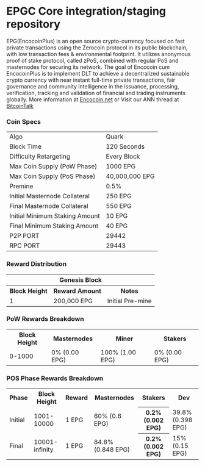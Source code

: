 EPGC Core integration/staging repository
=====================================
EPG(EncocoinPlus) is an open source crypto-currency focused on fast private transactions using the Zerocoin protocol in its public blockchain, with low transaction fees & environmental footprint.  It utilizes anonymous proof of stake protocol, called zPoS, combined with regular PoS and masternodes for securing its network. 
The goal of Encocoin cum EncocoinPlus is to implement DLT to achieve a decentralized sustainable crypto currency with near instant full-time private transactions, fair governance and community intelligence in the issuance, processing, verification, tracking and validation of financial and trading instruments globally.
More information at [Encocoin.net](http://encocoin.net) or Visit our ANN thread at [BitcoinTalk](http://www.bitcointalk.org/index.php?topic=1262920)

### Coin Specs
<table>
<tr><td>Algo</td><td>Quark</td></tr>
<tr><td>Block Time</td><td>120 Seconds</td></tr>
<tr><td>Difficulty Retargeting</td><td>Every Block</td></tr>
<tr><td>Max Coin Supply (PoW Phase)</td><td>1000 EPG</td></tr>
<tr><td>Max Coin Supply (PoS Phase)</td><td>40,000,000 EPG</td></tr>
<tr><td>Premine</td><td>0.5%</td></tr>
<tr><td>Initial Masternode Collateral</td><td>250 EPG</td></tr>
<tr><td>Final Masternode Collateral</td><td>550 EPG</td></tr>
<tr><td>Initial Minimum Staking Amount</td><td>10 EPG</td></tr>
<tr><td>Final Minimum Staking Amount</td><td>40 EPG</td></tr>
<tr><td>P2P PORT</td><td>29442</td></tr>
<tr><td>RPC PORT</td><td>29443</td></tr>
</table>

### Reward Distribution

<table>
<th colspan=4>Genesis Block</th>
<tr><th>Block Height</th><th>Reward Amount</th><th>Notes</th></tr>
<tr><td>1</td><td>200,000 EPG</td><td>Initial Pre-mine</td></tr>
</table>

### PoW Rewards Breakdown

<table>
<th>Block Height</th><th>Masternodes</th><th>Miner</th><th>Stakers</th>
<tr><td>0-1000</td><td>0% (0.00 EPG)</td><td>100% (1.00 EPG)</td><td>0% (0.00 EPG)</td></tr>
</table>

### POS Phase Rewards Breakdown

<table>
<th>Phase</th><th>Block Height</th><th>Reward</th><th>Masternodes</th><th>Stakers</th><th>Dev</th>
<tr><td>Initial</td><td>1001-10000</td><td>1 EPG</td><td>60% (0.6 EPG)</td><th>0.2% (0.002 EPG)</th><td>39.8% (0.398 EPG)</td></tr>
<tr><td>Final</td><td>10001-infinity</td><td>1 EPG</td><td>84.8% (0.848 EPG)</td><th>0.2% (0.002 EPG)</th><td>15% (0.15 EPG)</td></tr>
</table>
